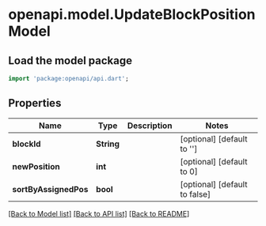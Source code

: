 # openapi.model.UpdateBlockPositionModel

## Load the model package
```dart
import 'package:openapi/api.dart';
```

## Properties
Name | Type | Description | Notes
------------ | ------------- | ------------- | -------------
**blockId** | **String** |  | [optional] [default to '']
**newPosition** | **int** |  | [optional] [default to 0]
**sortByAssignedPos** | **bool** |  | [optional] [default to false]

[[Back to Model list]](../README.md#documentation-for-models) [[Back to API list]](../README.md#documentation-for-api-endpoints) [[Back to README]](../README.md)


